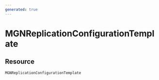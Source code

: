 ```yaml
---
generated: true
---
```


# MGNReplicationConfigurationTemplate


## Resource

```text
MGNReplicationConfigurationTemplate
```



